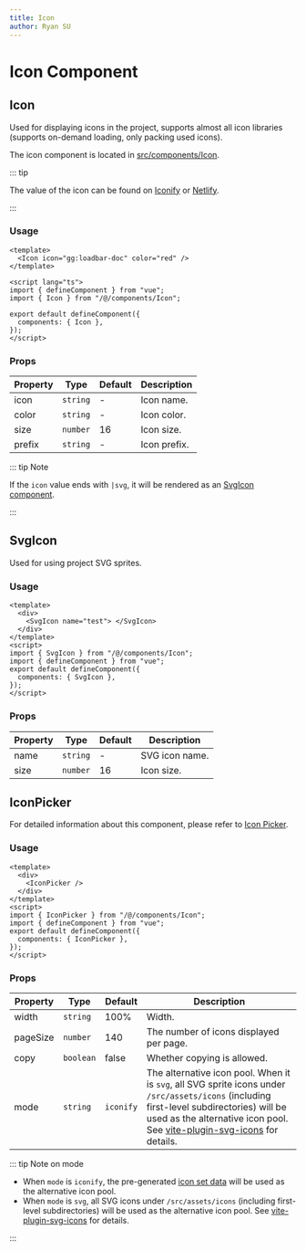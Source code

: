 ```yaml
---
title: Icon
author: Ryan SU
---
```


# Icon Component

## Icon

Used for displaying icons in the project, supports almost all icon libraries (supports on-demand loading, only packing used icons).

The icon component is located in [src/components/Icon](https://github.com/vbenjs/vue-vben-admin/tree/main/src/components/Icon).

::: tip

The value of the icon can be found on [Iconify](https://iconify.design) or [Netlify](https://icones.netlify.app/collection/ant-design).

:::

### Usage

```vue
<template>
  <Icon icon="gg:loadbar-doc" color="red" />
</template>

<script lang="ts">
import { defineComponent } from "vue";
import { Icon } from "/@/components/Icon";

export default defineComponent({
  components: { Icon },
});
</script>
```

### Props

| Property | Type     | Default | Description  |
| -------- | -------- | ------- | ------------ |
| icon     | `string` | -       | Icon name.   |
| color    | `string` | -       | Icon color.  |
| size     | `number` | 16      | Icon size.   |
| prefix   | `string` | -       | Icon prefix. |

::: tip Note

If the `icon` value ends with `|svg`, it will be rendered as an [SvgIcon component](#SvgIcon).

:::

## SvgIcon

Used for using project SVG sprites.

### Usage

```vue
<template>
  <div>
    <SvgIcon name="test"> </SvgIcon>
  </div>
</template>
<script>
import { SvgIcon } from "/@/components/Icon";
import { defineComponent } from "vue";
export default defineComponent({
  components: { SvgIcon },
});
</script>
```

### Props

| Property | Type     | Default | Description    |
| -------- | -------- | ------- | -------------- |
| name     | `string` | -       | SVG icon name. |
| size     | `number` | 16      | Icon size.     |

## IconPicker

For detailed information about this component, please refer to [Icon Picker](../dep/icon.html#icon-picker).

### Usage

```vue
<template>
  <div>
    <IconPicker />
  </div>
</template>
<script>
import { IconPicker } from "/@/components/Icon";
import { defineComponent } from "vue";
export default defineComponent({
  components: { IconPicker },
});
</script>
```

### Props

| Property | Type      | Default   | Description                                                                                                                                                                                                                                                                                                             |
| -------- | --------- | --------- | ----------------------------------------------------------------------------------------------------------------------------------------------------------------------------------------------------------------------------------------------------------------------------------------------------------------------- |
| width    | `string`  | 100%      | Width.                                                                                                                                                                                                                                                                                                                  |
| pageSize | `number`  | 140       | The number of icons displayed per page.                                                                                                                                                                                                                                                                                 |
| copy     | `boolean` | false     | Whether copying is allowed.                                                                                                                                                                                                                                                                                             |
| mode     | `string`  | `iconify` | The alternative icon pool. When it is `svg`, all SVG sprite icons under `/src/assets/icons` (including first-level subdirectories) will be used as the alternative icon pool. See [vite-plugin-svg-icons](https://github.com/vbenjs/vite-plugin-svg-icons/blob/main/README.zh_CN.md#vite-plugin-svg-icons) for details. |

::: tip Note on mode

- When `mode` is `iconify`, the pre-generated [icon set data](../dep/icon.html#icon-set-pre-generation) will be used as the alternative icon pool.
- When `mode` is `svg`, all SVG icons under `/src/assets/icons` (including first-level subdirectories) will be used as the alternative icon pool. See [vite-plugin-svg-icons](https://github.com/vbenjs/vite-plugin-svg-icons/blob/main/README.md#vite-plugin-svg-icons) for details.

:::
